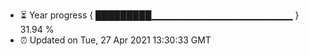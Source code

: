 - ⏳ Year progress { █████████▁▁▁▁▁▁▁▁▁▁▁▁▁▁▁▁▁▁▁▁▁ } 31.94 %
- ⏰ Updated on Tue, 27 Apr 2021 13:30:33 GMT

